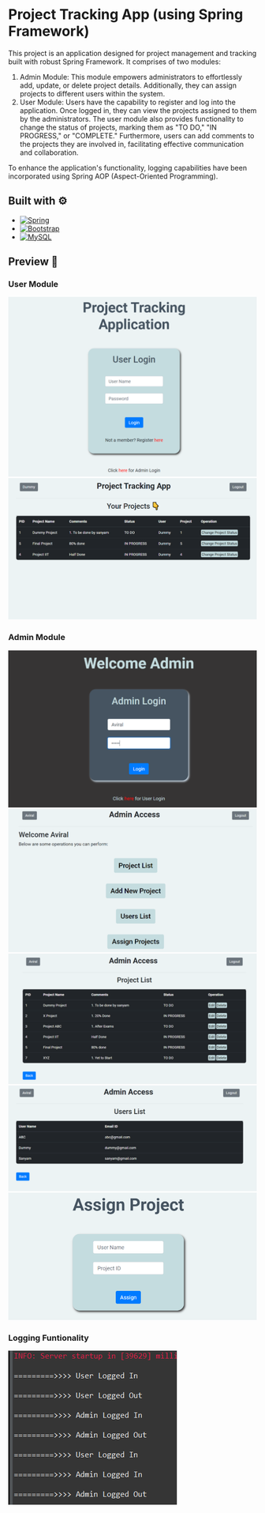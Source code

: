 # Project Tracking App (using Spring Framework)
This project is an application designed for project management and tracking built with robust Spring Framework. It comprises of two modules:
1. Admin Module: This module empowers administrators to effortlessly add, update, or delete project details. Additionally, they can assign projects to different users within the system.
2. User Module: Users have the capability to register and log into the application. Once logged in, they can view the projects assigned to them by the administrators. The user module also provides functionality to change the status of projects, marking them as "TO DO," "IN PROGRESS," or "COMPLETE." Furthermore, users can add comments to the projects they are involved in, facilitating effective communication and collaboration.

To enhance the application's functionality, logging capabilities have been incorporated using Spring AOP (Aspect-Oriented Programming).

## Built with ⚙
* [![Spring](https://img.shields.io/badge/spring-%236DB33F.svg?style=for-the-badge&logo=spring&logoColor=white)](https://spring.io/)
* [![Bootstrap](https://img.shields.io/badge/bootstrap-%238511FA.svg?style=for-the-badge&logo=bootstrap&logoColor=white)](https://getbootstrap.com/)
* [![MySQL](https://img.shields.io/badge/mysql-%2300f.svg?style=for-the-badge&logo=mysql&logoColor=white)](https://www.mysql.com/)

## Preview 📸

### User Module
![userLogin](./public/preview/login.png)
![userDashboard](./public/preview/userDashboard.png)

### Admin Module
![adminLogin](./public/preview/adminLogin.png)
![adminDashboard](./public/preview/adminDashboard.png)
![adminProjectList](./public/preview/adminProjectList.png)
![adminUsersList](./public/preview/adminUserList.png)
![adminAssign](./public/preview/adminAssign.png)

### Logging Funtionality
![loggingAspect](./public/preview/aspectlog.png)



